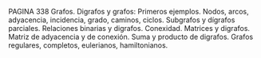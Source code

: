 PAGINA 338
Grafos. Digrafos y grafos: Primeros ejemplos. Nodos, arcos, adyacencia, incidencia, grado, caminos, ciclos. Subgrafos y dígrafos parciales. Relaciones binarias y digrafos.
Conexidad. Matrices y digrafos. Matriz de adyacencia y de conexión. Suma y producto de digrafos. Grafos regulares, completos, eulerianos, hamiltonianos.